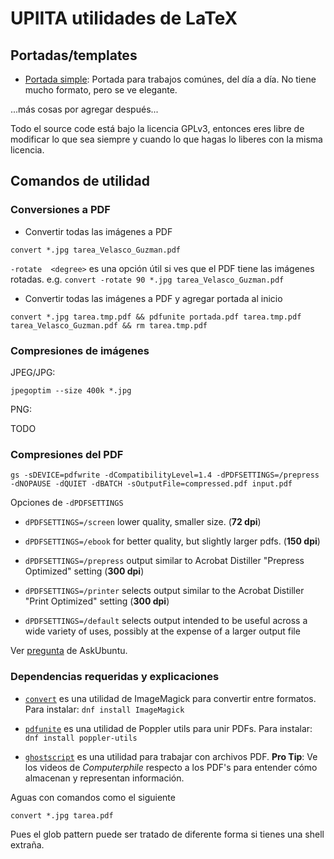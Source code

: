 # UPIITA utilidades de LaTeX

## Portadas/templates

- [Portada simple](portada-simple): Portada para trabajos comúnes, del día a día. No tiene mucho formato, pero se ve elegante.

...más cosas por agregar después...

Todo el source code está bajo la licencia GPLv3, entonces eres libre de modificar lo que sea siempre y cuando lo que hagas lo liberes con la misma licencia.

## Comandos de utilidad

### Conversiones a PDF

- Convertir todas las imágenes a PDF

```shell
convert *.jpg tarea_Velasco_Guzman.pdf
```

`-rotate  <degree>` es una opción útil si ves que el PDF tiene las imágenes rotadas. e.g. `convert -rotate 90 *.jpg tarea_Velasco_Guzman.pdf`

- Convertir todas las imágenes a PDF y agregar portada al inicio

```shell
convert *.jpg tarea.tmp.pdf && pdfunite portada.pdf tarea.tmp.pdf tarea_Velasco_Guzman.pdf && rm tarea.tmp.pdf
```

### Compresiones de imágenes

JPEG/JPG:

```shell
jpegoptim --size 400k *.jpg
```

PNG:

TODO


### Compresiones del PDF

```shell
gs -sDEVICE=pdfwrite -dCompatibilityLevel=1.4 -dPDFSETTINGS=/prepress -dNOPAUSE -dQUIET -dBATCH -sOutputFile=compressed.pdf input.pdf
```

Opciones de `-dPDFSETTINGS`

- `dPDFSETTINGS=/screen` lower quality, smaller size. (**72 dpi**)

- `dPDFSETTINGS=/ebook` for better quality, but slightly larger pdfs. (**150 dpi**)

- `dPDFSETTINGS=/prepress` output similar to Acrobat Distiller "Prepress Optimized" setting (**300 dpi**)

- `dPDFSETTINGS=/printer` selects output similar to the Acrobat Distiller "Print Optimized" setting (**300 dpi**)

- `dPDFSETTINGS=/default` selects output intended to be useful across a wide variety of uses, possibly at the expense of a larger output file


Ver [pregunta](https://askubuntu.com/questions/113544/how-can-i-reduce-the-file-size-of-a-scanned-pdf-file) de AskUbuntu.


### Dependencias requeridas y explicaciones

- [`convert`](https://imagemagick.org/script/convert.php) es una utilidad de ImageMagick para convertir entre formatos. Para instalar: `dnf install ImageMagick`

- [`pdfunite`](https://fedoramagazine.org/pdf-modification-tools-fedora/) es una utilidad de Poppler utils para unir PDFs. Para instalar: `dnf install poppler-utils`

- [`ghostscript`](https://www.ghostscript.com/) es una utilidad para  trabajar con archivos PDF. **Pro Tip**: Ve los videos de *Computerphile* respecto a los PDF's para entender cómo almacenan y representan información.

Aguas con comandos como el siguiente

```shell
convert *.jpg tarea.pdf
```

Pues el glob pattern puede ser tratado de diferente forma si tienes una shell extraña.
